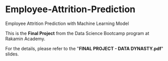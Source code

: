 # Employee-Attrition-Prediction
Employee Attrition Prediction with Machine Learning Model

This is the **Final Project** from the Data Science Bootcamp program at Rakamin Academy.

For the details, please refer to the "**FINAL PROJECT - DATA DYNASTY.pdf**" slides.
